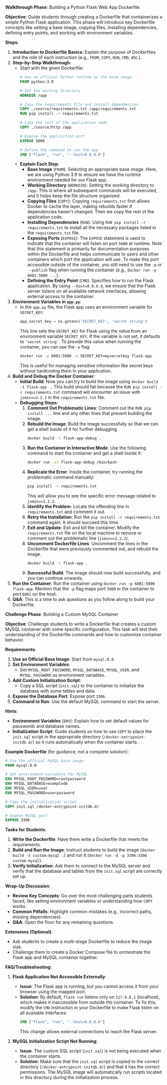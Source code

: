 **Walkthrough Phase**: Building a Python Flask Web App Dockerfile

**Objective**: Guide students through creating a Dockerfile that containerizes a simple Python Flask application. This phase will introduce key Dockerfile concepts like setting a base image, copying files, installing dependencies, defining entry points, and working with environment variables.

**Steps**:
1. **Introduction to Dockerfile Basics**: Explain the purpose of Dockerfiles and the role of each instruction (e.g., `FROM`, `COPY`, `RUN`, `CMD`, etc.).
2. **Step-by-Step Walkthrough**:
   - Start with the given Dockerfile:
     ```dockerfile
     # Use an official Python runtime as the base image
     FROM python:3.9

     # Set the working directory
     WORKDIR /app

     # Copy the requirements file and install dependencies
     COPY ./source/requirements.txt /app/requirements.txt
     RUN pip install -r requirements.txt

     # Copy the rest of the application code
     COPY ./source/http /app

     # Expose the application port
     EXPOSE 5000

     # Define the command to run the app
     CMD ["flask", "run", "--host=0.0.0.0"]
     ```
   - **Explain Each Step**:
     - **Base Image** (`FROM`): Selecting an appropriate base image. Here, we are using Python 3.9 to ensure we have the runtime environment needed for our Flask app.
     - **Working Directory** (`WORKDIR`): Setting the working directory to `/app`. This is where all subsequent commands will be executed, and it helps keep the file structure organized.
     - **Copying Files** (`COPY`): Copying `requirements.txt` first allows Docker to cache the layer, making rebuilds faster if dependencies haven't changed. Then we copy the rest of the application code.
     - **Installing Dependencies** (`RUN`): Using `RUN pip install -r requirements.txt` to install all the necessary packages listed in the `requirements.txt` file.
     - **Exposing Ports** (`EXPOSE`): The `EXPOSE` statement is used to indicate that the container will listen on port `5000` at runtime. Note that this statement is primarily for documentation purposes within the Dockerfile and helps communicate to users and other containers which port the application will use. To make this port accessible outside of the container, you still need to use the `-p` or `--publish` flag when running the container (e.g., `docker run -p 6001:5000 ...`).
     - **Defining the Entry Point** (`CMD`): Specifies how to run the Flask application. By using `--host=0.0.0.0`, we ensure that the Flask server listens on all available network interfaces, allowing external access to the container.
3. **Environment Variables in `app.py`**:
   - In the `app.py` file, the Flask app uses an environment variable for `SECRET_KEY`:
     ```python
     app.secret_key = os.getenv('SECRET_KEY', 'secret string')
     ```
     This line sets the `SECRET_KEY` for Flask using the value from an environment variable `SECRET_KEY`. If the variable is not set, it defaults to `'secret string'`. To provide this value when running the container, you can use the `-e` flag:
     ```sh
     docker run -p 6001:5000 -e SECRET_KEY=mysecretkey flask-app
     ```
     This is useful for managing sensitive information like secret keys without hardcoding them in your application.
4. **Build and Debug the Docker Container**:
   - **Initial Build**: Now you can try to build the image using `docker build -t flask-app .`. This build should fail because the `RUN pip install -r requirements.txt` command will encounter an issue with `jsmin==2.2.2` in the `requirements.txt` file.
   - **Debugging Steps**:
     1. **Comment Out Problematic Lines**: Comment out the `RUN pip install ...` line and any other lines that prevent building the image.
     2. **Rebuild the Image**: Build the image successfully so that we can get a shell inside of it for further debugging.
        ```sh
        docker build -t flask-app-debug .
        ```
     3. **Run the Container in Interactive Mode**: Use the following command to start the container and get a shell inside it:
        ```sh
        docker run -it flask-app-debug /bin/bash
        ```
     4. **Replicate the Error**: Inside the container, try running the problematic command manually:
        ```sh
        pip install -r requirements.txt
        ```
        This will allow you to see the specific error message related to `jsmin==2.2.2`.
     5. **Identify the Problem**: Locate the offending line in `requirements.txt` and comment it out.
     6. **Retry the Installation**: Run the `pip install -r requirements.txt` command again. It should succeed this time.
     7. **Exit and Update**: Exit and kill the container. Modify the `requirements.txt` file on the local machine to remove or comment out the problematic line (`jsmin==2.2.2`).
     8. **Uncomment Dockerfile Lines**: Uncomment the lines in the Dockerfile that were previously commented out, and rebuild the image.
        ```sh
        docker build -t flask-app .
        ```
     9. **Successful Build**: The image should now build successfully, and you can continue onwards.
5. **Run the Container**: Run the container using `docker run -p 6001:5000 flask-app`. Mention that the `-p` flag maps port `5000` in the container to port `6001` on the host.
6. **Q&A**: This is a time to ask questions as you follow along to build your Dockerfile.

**Challenge Phase**: Building a Custom MySQL Container

**Objective**: Challenge students to write a Dockerfile that creates a custom MySQL container with some specific configuration. This task will test their understanding of the Dockerfile commands and how to customize container behavior.

**Requirements**:
1. **Use an Official Base Image**: Start from `mysql:8.0`.
2. **Set Environment Variables**:
   - Set `MYSQL_ROOT_PASSWORD`, `MYSQL_DATABASE`, `MYSQL_USER`, and `MYSQL_PASSWORD` as environment variables.
3. **Add Custom Initialization Script**:
   - Copy a SQL script (`init.sql`) to the container to initialize the database with some tables and data.
4. **Expose the Database Port**: Expose port `3306`.
5. **Command to Run**: Use the default MySQL command to start the server.

**Hints**:
- **Environment Variables** (`ENV`): Explain how to set default values for passwords and database names.
- **Initialization Script**: Guide students on how to use `COPY` to place the `init.sql` script in the appropriate directory (`/docker-entrypoint-initdb.d/`) so it runs automatically when the container starts.

**Example Dockerfile** (for guidance, not a complete solution):
```dockerfile
# Use the official MySQL base image
FROM mysql:8.0

# Set environment variables for MySQL
ENV MYSQL_ROOT_PASSWORD=rootpassword
ENV MYSQL_DATABASE=exampledb
ENV MYSQL_USER=user
ENV MYSQL_PASSWORD=userpassword

# Copy the initialization script
COPY init.sql /docker-entrypoint-initdb.d/

# Expose MySQL port
EXPOSE 3306
```

**Tasks for Students**:
1. **Write the Dockerfile**: Have them write a Dockerfile that meets the requirements.
2. **Build and Run the Image**: Instruct students to build the image (`docker build -t custom-mysql .`) and run it (`docker run -d -p 3306:3306 custom-mysql`).
3. **Verify Initialization**: Ask them to connect to the MySQL server and verify that the database and tables from the `init.sql` script are correctly set up.

**Wrap-Up Discussion**:
- **Review Key Concepts**: Go over the most challenging parts students faced, like setting environment variables or understanding how `COPY` works.
- **Common Pitfalls**: Highlight common mistakes (e.g., incorrect paths, missing dependencies).
- **Q&A**: Open the floor for any remaining questions.

**Extensions (Optional)**:
- Ask students to create a multi-stage Dockerfile to reduce the image size.
- Challenge them to create a Docker Compose file to orchestrate the Flask app and MySQL container together.

**FAQ/Troubleshooting**:

1. **Flask Application Not Accessible Externally**:
   - **Issue**: The Flask app is running, but you cannot access it from your browser using the mapped port.
   - **Solution**: By default, `flask run` listens only on `127.0.0.1` (localhost), which makes it inaccessible from outside the container. To fix this, modify the `CMD` instruction in your Dockerfile to make Flask listen on all available interfaces:
     ```dockerfile
     CMD ["flask", "run", "--host=0.0.0.0"]
     ```
     This change allows external connections to reach the Flask server.

2. **MySQL Initialization Script Not Running**:
   - **Issue**: The custom SQL script (`init.sql`) is not being executed when the container starts.
   - **Solution**: Make sure that the `init.sql` script is copied to the correct directory (`/docker-entrypoint-initdb.d/`) and that it has the correct permissions. The MySQL image will automatically run scripts located in this directory during the initialization process.

